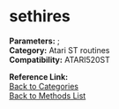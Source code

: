 # sethires

**Parameters:** ;  
**Category:** Atari ST routines  
**Compatibility:** ATARI520ST  

**Reference Link:**  
[Back to Categories](../categories/atari_st_routines.md)  
[Back to Methods List](../../SUMMARY.md)
